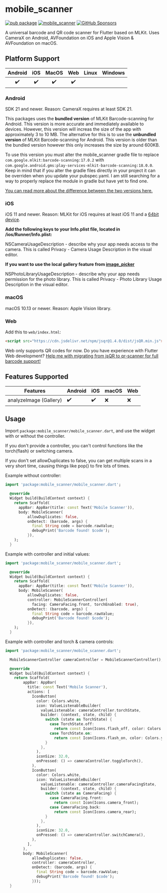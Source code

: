 # mobile_scanner

[![pub package](https://img.shields.io/pub/v/mobile_scanner.svg)](https://pub.dev/packages/mobile_scanner)
[![mobile_scanner](https://github.com/juliansteenbakker/mobile_scanner/actions/workflows/flutter.yml/badge.svg)](https://github.com/juliansteenbakker/mobile_scanner/actions/workflows/flutter.yml)
[![GitHub Sponsors](https://img.shields.io/github/sponsors/juliansteenbakker?label=Like%20my%20work%3F%20Consider%20sponsoring%20me%21)](https://github.com/sponsors/juliansteenbakker)

A universal barcode and QR code scanner for Flutter based on MLKit. Uses CameraX on Android, AVFoundation on iOS and Apple Vision & AVFoundation on macOS. 

## Platform Support

| Android | iOS | MacOS | Web | Linux | Windows |
| :-----: | :-: | :---: | :-: | :---: | :-----: |
|   ✔️    | ✔️   |  ✔️  | ✔️  |     |      |

### Android
SDK 21 and newer. Reason: CameraX requires at least SDK 21.

This packages uses the **bundled version** of MLKit Barcode-scanning for Android. This version is more accurate and immediately available to devices. However, this version will increas the size of the app with approximately 3 to 10 MB. The alternative for this is to use the **unbundled version** of MLKit Barcode-scanning for Android. This version is older than the bundled version however this only increases the size by around 600KB. 

To use this version you must alter the mobile_scanner gradle file to replace `com.google.mlkit:barcode-scanning:17.0.2` with `com.google.android.gms:play-services-mlkit-barcode-scanning:18.0.0`. Keep in mind that if you alter the gradle files directly in your project it can be overriden when you update your pubspec.yaml. I am still searching for a way to properly replace the module in gradle but have yet to find one.

[You can read more about the difference between the two versions here.](https://developers.google.com/ml-kit/vision/barcode-scanning/android)

### iOS
iOS 11 and newer. Reason: MLKit for iOS requires at least iOS 11 and a [64bit device](https://developers.google.com/ml-kit/migration/ios).

**Add the following keys to your Info.plist file, located in <project root>/ios/Runner/Info.plist:**

NSCameraUsageDescription - describe why your app needs access to the camera. This is called Privacy - Camera Usage Description in the visual editor.

**If you want to use the local gallery feature from [image_picker](https://pub.dev/packages/image_picker)**
  
NSPhotoLibraryUsageDescription - describe why your app needs permission for the photo library. This is called Privacy - Photo Library Usage Description in the visual editor.
  
### macOS
macOS 10.13 or newer. Reason: Apple Vision library.

### Web
Add this to `web/index.html`:

```html
<script src="https://cdn.jsdelivr.net/npm/jsqr@1.4.0/dist/jsQR.min.js"></script>
```

Web only supports QR codes for now. 
Do you have experience with Flutter Web development? [Help me with migrating from jsQR to qr-scanner for full barcode support!](https://github.com/juliansteenbakker/mobile_scanner/issues/54)

## Features Supported

| Features               | Android            | iOS                | macOS | Web |
|------------------------|--------------------|--------------------|-------|-----|
| analyzeImage (Gallery) | :heavy_check_mark: | :heavy_check_mark: |   :x:    |  :x:   |

## Usage

Import `package:mobile_scanner/mobile_scanner.dart`, and use the widget with or without the controller.

If you don't provide a controller, you can't control functions like the torch(flash) or switching camera.

If you don't set allowDuplicates to false, you can get multiple scans in a very short time, causing things like pop() to fire lots of times.

Example without controller:

```dart
import 'package:mobile_scanner/mobile_scanner.dart';

  @override
  Widget build(BuildContext context) {
    return Scaffold(
      appBar: AppBar(title: const Text('Mobile Scanner')),
      body: MobileScanner(
          allowDuplicates: false,
          onDetect: (barcode, args) {
            final String code = barcode.rawValue;
            debugPrint('Barcode found! $code');
          }),
    );
  }
```

Example with controller and initial values:

```dart
import 'package:mobile_scanner/mobile_scanner.dart';

  @override
  Widget build(BuildContext context) {
    return Scaffold(
      appBar: AppBar(title: const Text('Mobile Scanner')),
      body: MobileScanner(
          allowDuplicates: false,
          controller: MobileScannerController(
            facing: CameraFacing.front, torchEnabled: true),
          onDetect: (barcode, args) {
            final String code = barcode.rawValue;
            debugPrint('Barcode found! $code');
          }),
    );
  }
```

Example with controller and torch & camera controls:

```dart
import 'package:mobile_scanner/mobile_scanner.dart';

  MobileScannerController cameraController = MobileScannerController();

  @override
  Widget build(BuildContext context) {
    return Scaffold(
        appBar: AppBar(
          title: const Text('Mobile Scanner'),
          actions: [
            IconButton(
              color: Colors.white,
              icon: ValueListenableBuilder(
                valueListenable: cameraController.torchState,
                builder: (context, state, child) {
                  switch (state as TorchState) {
                    case TorchState.off:
                      return const Icon(Icons.flash_off, color: Colors.grey);
                    case TorchState.on:
                      return const Icon(Icons.flash_on, color: Colors.yellow);
                  }
                },
              ),
              iconSize: 32.0,
              onPressed: () => cameraController.toggleTorch(),
            ),
            IconButton(
              color: Colors.white,
              icon: ValueListenableBuilder(
                valueListenable: cameraController.cameraFacingState,
                builder: (context, state, child) {
                  switch (state as CameraFacing) {
                    case CameraFacing.front:
                      return const Icon(Icons.camera_front);
                    case CameraFacing.back:
                      return const Icon(Icons.camera_rear);
                  }
                },
              ),
              iconSize: 32.0,
              onPressed: () => cameraController.switchCamera(),
            ),
          ],
        ),
        body: MobileScanner(
            allowDuplicates: false,
            controller: cameraController,
            onDetect: (barcode, args) {
              final String code = barcode.rawValue;
              debugPrint('Barcode found! $code');
            }));
  }
```
